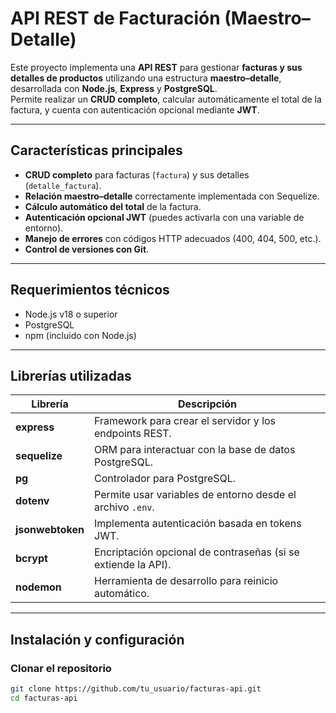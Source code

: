 #  API REST de Facturación (Maestro–Detalle)

Este proyecto implementa una **API REST** para gestionar **facturas y sus detalles de productos** utilizando una estructura **maestro–detalle**, desarrollada con **Node.js**, **Express** y **PostgreSQL**.  
Permite realizar un **CRUD completo**, calcular automáticamente el total de la factura, y cuenta con autenticación opcional mediante **JWT**.

---

##  Características principales

- **CRUD completo** para facturas (`factura`) y sus detalles (`detalle_factura`).
- **Relación maestro–detalle** correctamente implementada con Sequelize.
- **Cálculo automático del total** de la factura.
- **Autenticación opcional JWT** (puedes activarla con una variable de entorno).
- **Manejo de errores** con códigos HTTP adecuados (400, 404, 500, etc.).
- **Control de versiones con Git**.

---

##  Requerimientos técnicos

- Node.js v18 o superior  
- PostgreSQL  
- npm (incluido con Node.js)

---

## Librerías utilizadas

| Librería | Descripción |
|-----------|--------------|
| **express** | Framework para crear el servidor y los endpoints REST. |
| **sequelize** | ORM para interactuar con la base de datos PostgreSQL. |
| **pg** | Controlador para PostgreSQL. |
| **dotenv** | Permite usar variables de entorno desde el archivo `.env`. |
| **jsonwebtoken** | Implementa autenticación basada en tokens JWT. |
| **bcrypt** | Encriptación opcional de contraseñas (si se extiende la API). |
| **nodemon** | Herramienta de desarrollo para reinicio automático. |

---

## Instalación y configuración

### Clonar el repositorio
```bash
git clone https://github.com/tu_usuario/facturas-api.git
cd facturas-api

